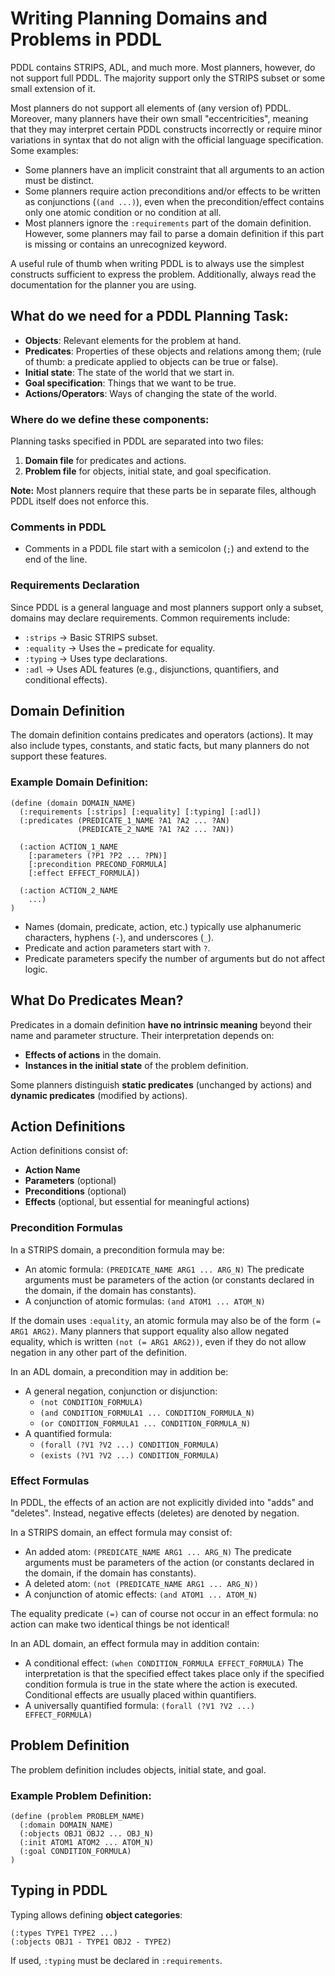 # Writing Planning Domains and Problems in PDDL

PDDL contains STRIPS, ADL, and much more. Most planners, however, do not support full PDDL. The majority support only the STRIPS subset or some small extension of it. 

Most planners do not support all elements of (any version of) PDDL. Moreover, many planners have their own small "eccentricities", meaning that they may interpret certain PDDL constructs incorrectly or require minor variations in syntax that do not align with the official language specification. Some examples:

- Some planners have an implicit constraint that all arguments to an action must be distinct.
- Some planners require action preconditions and/or effects to be written as conjunctions (`(and ...)`), even when the precondition/effect contains only one atomic condition or no condition at all.
- Most planners ignore the `:requirements` part of the domain definition. However, some planners may fail to parse a domain definition if this part is missing or contains an unrecognized keyword.

A useful rule of thumb when writing PDDL is to always use the simplest constructs sufficient to express the problem. Additionally, always read the documentation for the planner you are using.

## What do we need for a PDDL Planning Task:
- **Objects**: Relevant elements for the problem at hand.
- **Predicates**: Properties of these objects and relations among them; (rule of thumb: a predicate applied to objects can be true or false).
- **Initial state**: The state of the world that we start in.
- **Goal specification**: Things that we want to be true.
- **Actions/Operators**: Ways of changing the state of the world.

### Where do we define these components:

Planning tasks specified in PDDL are separated into two files:
1. **Domain file** for predicates and actions.
2. **Problem file** for objects, initial state, and goal specification.


**Note:** Most planners require that these parts be in separate files, although PDDL itself does not enforce this.

### Comments in PDDL

- Comments in a PDDL file start with a semicolon (`;`) and extend to the end of the line.

### Requirements Declaration

Since PDDL is a general language and most planners support only a subset, domains may declare requirements. Common requirements include:

- `:strips` → Basic STRIPS subset.
- `:equality` → Uses the `=` predicate for equality.
- `:typing` → Uses type declarations.
- `:adl` → Uses ADL features (e.g., disjunctions, quantifiers, and conditional effects).

## Domain Definition

The domain definition contains predicates and operators (actions). It may also include types, constants, and static facts, but many planners do not support these features.

### **Example Domain Definition:**
```pddl
(define (domain DOMAIN_NAME)
  (:requirements [:strips] [:equality] [:typing] [:adl])
  (:predicates (PREDICATE_1_NAME ?A1 ?A2 ... ?AN)
               (PREDICATE_2_NAME ?A1 ?A2 ... ?AN))

  (:action ACTION_1_NAME
    [:parameters (?P1 ?P2 ... ?PN)]
    [:precondition PRECOND_FORMULA]
    [:effect EFFECT_FORMULA])

  (:action ACTION_2_NAME
    ...)
)
```

- Names (domain, predicate, action, etc.) typically use alphanumeric characters, hyphens (`-`), and underscores (`_`).
- Predicate and action parameters start with `?`.
- Predicate parameters specify the number of arguments but do not affect logic.

## What Do Predicates Mean?

Predicates in a domain definition **have no intrinsic meaning** beyond their name and parameter structure. Their interpretation depends on:
- **Effects of actions** in the domain.
- **Instances in the initial state** of the problem definition.

Some planners distinguish **static predicates** (unchanged by actions) and **dynamic predicates** (modified by actions).

## Action Definitions

Action definitions consist of:
- **Action Name**
- **Parameters** (optional)
- **Preconditions** (optional)
- **Effects** (optional, but essential for meaningful actions)

### Precondition Formulas

In a STRIPS domain, a precondition formula may be:
* An atomic formula: `(PREDICATE_NAME ARG1 ... ARG_N)` The predicate arguments must be parameters of the action (or constants declared in the domain, if the domain has constants).
* A conjunction of atomic formulas: `(and ATOM1 ... ATOM_N)`

If the domain uses `:equality`, an atomic formula may also be of the form `(= ARG1 ARG2)`. Many planners that support equality also allow negated equality, which is written `(not (= ARG1 ARG2))`, even if they do not allow negation in any other part of the definition.

In an ADL domain, a precondition may in addition be:
* A general negation, conjunction or disjunction: 
  * `(not CONDITION_FORMULA)`
  * `(and CONDITION_FORMULA1 ... CONDITION_FORMULA_N)`
  * `(or CONDITION_FORMULA1 ... CONDITION_FORMULA_N)`
* A quantified formula:
  * `(forall (?V1 ?V2 ...) CONDITION_FORMULA)`
  * `(exists (?V1 ?V2 ...) CONDITION_FORMULA)`

### Effect Formulas

In PDDL, the effects of an action are not explicitly divided into "adds" and "deletes". Instead, negative effects (deletes) are denoted by negation.

In a STRIPS domain, an effect formula may consist of:
* An added atom: `(PREDICATE_NAME ARG1 ... ARG_N)` The predicate arguments must be parameters of the action (or constants declared in the domain, if the domain has constants).
* A deleted atom: `(not (PREDICATE_NAME ARG1 ... ARG_N))`
* A conjunction of atomic effects: `(and ATOM1 ... ATOM_N)`

The equality predicate `(=)` can of course not occur in an effect formula: no action can make two identical things be not identical!

In an ADL domain, an effect formula may in addition contain:
* A conditional effect: `(when CONDITION_FORMULA EFFECT_FORMULA)` The interpretation is that the specified effect takes place only if the specified condition formula is true in the state where the action is executed. Conditional effects are usually placed within quantifiers.
* A universally quantified formula: `(forall (?V1 ?V2 ...) EFFECT_FORMULA)`

## Problem Definition

The problem definition includes objects, initial state, and goal.

### **Example Problem Definition:**
```pddl
(define (problem PROBLEM_NAME)
  (:domain DOMAIN_NAME)
  (:objects OBJ1 OBJ2 ... OBJ_N)
  (:init ATOM1 ATOM2 ... ATOM_N)
  (:goal CONDITION_FORMULA)
)
```

## Typing in PDDL

Typing allows defining **object categories**:
```pddl
(:types TYPE1 TYPE2 ...)
(:objects OBJ1 - TYPE1 OBJ2 - TYPE2)
```
If used, `:typing` must be declared in `:requirements`.
